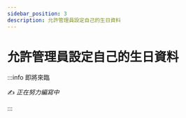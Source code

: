```yaml
---
sidebar_position: 3
description: 允許管理員設定自己的生日資料
---
```


# 允許管理員設定自己的生日資料

<head>
  <title>允許管理員設定自己的生日資料</title>
</head>

:::info 即將來臨

✍️ _正在努力編寫中_

:::
